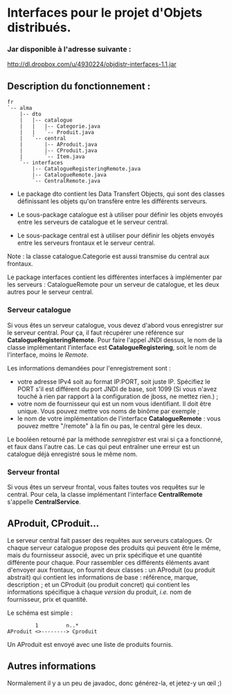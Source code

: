 # Interfaces pour le projet d'Objets distribués.


### Jar disponible à l'adresse suivante :

http://dl.dropbox.com/u/4930224/objdistr-interfaces-1.1.jar


## Description du fonctionnement :

	fr
	`-- alma
	    |-- dto
	    |   |-- catalogue
	    |   |   |-- Categorie.java
	    |   |   `-- Produit.java
	    |   `-- central
	    |       |-- AProduit.java
	    |       |-- CProduit.java
	    |       `-- Item.java
	    `-- interfaces
	        |-- CatalogueRegisteringRemote.java
	        |-- CatalogueRemote.java
	        `-- CentralRemote.java



* Le package dto contient les Data Transfert Objects, qui sont des classes définissant les objets qu'on transfère entre les différents serveurs.

*	Le sous-package catalogue est à utiliser pour définir les objets envoyés entre les serveurs de catalogue et le serveur central.

*	Le sous-package central est à utiliser pour définir les objets envoyés entre les serveurs frontaux et le serveur central.

Note : la classe catalogue.Categorie est aussi transmise du central aux frontaux.

Le package interfaces contient les différentes interfaces à implémenter par les serveurs : CatalogueRemote pour un serveur de catalogue, et les deux autres pour le serveur central.

### Serveur catalogue
	
Si vous êtes un serveur catalogue, vous devez d'abord vous enregistrer sur le serveur central. Pour ça, il faut récupérer une référence sur **CatalogueRegisteringRemote**. Pour faire l'appel JNDI dessus, le nom de la classe implémentant l'interface est **CatalogueRegistering**, soit le nom de l'interface, moins le *Remote*.

Les informations demandées pour l'enregistrement sont :
* votre adresse IPv4 soit au format IP:PORT, soit juste IP. Spécifiez le PORT s'il est différent du port JNDI de base, soit 1099 (Si vous n'avez touché à rien par rapport à la configuration de jboss, ne mettez rien.) ; 
* votre nom de fournisseur qui est un nom vous identifiant. Il doit être unique. Vous pouvez mettre vos noms de binôme par exemple ;
* le nom de votre implémentation de l'interface **CatalogueRemote** : vous pouvez mettre "/remote" à la fin ou pas, le central gère les deux.

Le booléen retourné par la méthode *senregistrer* est vrai si ça a fonctionné, et faux dans l'autre cas. Le cas qui peut entraîner une erreur est un catalogue déjà enregistré sous le même nom.


### Serveur frontal

Si vous êtes un serveur frontal, vous faites toutes vos requêtes sur le central. Pour cela, la classe implémentant l'interface **CentralRemote** s'appelle **CentralService**.


## AProduit, CProduit…

Le serveur central fait passer des requêtes aux serveurs catalogues. Or chaque serveur catalogue propose des produits qui peuvent être le même, mais du fournisseur associé, avec un prix spécifique et une quantité différente pour chaque. Pour rassembler ces différents éléments avant d'envoyer aux frontaux, on fournit deux classes : un AProduit (ou produit abstrait) qui contient les informations de base : référence, marque, description ; et un CProduit (ou produit concret) qui contient les informations spécifique à chaque *version* du produit, *i.e.* nom de fournisseur, prix et quantité.

Le schéma est simple :

	         1         n..*
	AProduit <>--------> Cproduit


Un AProduit est envoyé avec une liste de produits fournis.


## Autres informations

Normalement il y a un peu de javadoc, donc générez-la, et jetez-y un œil ;)
